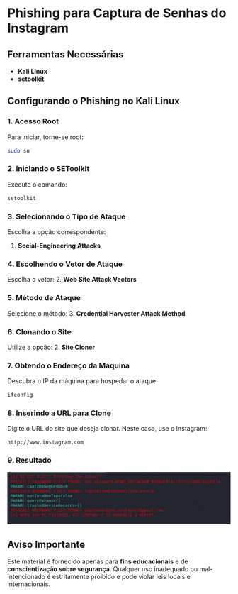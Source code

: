 # Phishing para Captura de Senhas do Instagram

## Ferramentas Necessárias
- **Kali Linux**
- **setoolkit**

## Configurando o Phishing no Kali Linux

### 1. Acesso Root
Para iniciar, torne-se root:
```bash
sudo su
```

### 2. Iniciando o SEToolkit
Execute o comando:
```bash
setoolkit
```

### 3. Selecionando o Tipo de Ataque
Escolha a opção correspondente:
1. **Social-Engineering Attacks**

### 4. Escolhendo o Vetor de Ataque
Escolha o vetor:
2. **Web Site Attack Vectors**

### 5. Método de Ataque
Selecione o método:
3. **Credential Harvester Attack Method**

### 6. Clonando o Site
Utilize a opção:
2. **Site Cloner**

### 7. Obtendo o Endereço da Máquina
Descubra o IP da máquina para hospedar o ataque:
```bash
ifconfig
```

### 8. Inserindo a URL para Clone
Digite o URL do site que deseja clonar. Neste caso, use o Instagram:
```
http://www.instagram.com
```

### 9. Resultado
![imagem do resultado](https://github.com/VictorCallegari/cibersecurity-desafio-phishing/blob/main/result.jpeg)

## Aviso Importante
Este material é fornecido apenas para **fins educacionais** e de **conscientização sobre segurança**. Qualquer uso inadequado ou mal-intencionado é estritamente proibido e pode violar leis locais e internacionais.
